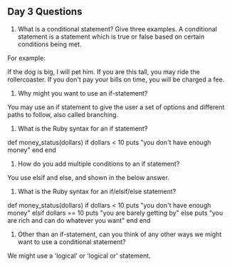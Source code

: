 ## Day 3 Questions

1. What is a conditional statement? Give three examples.
A conditional statement is a statement which is true or false based on certain conditions being met.

For example:

If the dog is big, I will pet him.
If you are this tall, you may ride the rollercoaster.
If you don't pay your bills on time, you will be charged a fee.

1. Why might you want to use an if-statement?

You may use an if statement to give the user a set of options and different paths to follow, also called branching.

1. What is the Ruby syntax for an if statement?

def money_status(dollars)
  if dollars < 10
    puts "you don't have enough money"
  end
end

1. How do you add multiple conditions to an if statement?

You use elsif and else, and shown in the below answer.

1. What is the Ruby syntax for an if/elsif/else statement?

def money_status(dollars)
  if dollars < 10
    puts "you don't have enough money"
  elsif dollars == 10
    puts "you are barely getting by"
  else
    puts "you are rich and can do whatever you want"
  end
end

1. Other than an if-statement, can you think of any other ways we might want to use a conditional statement?

We might use a 'logical' or 'logical or' statement.

